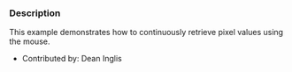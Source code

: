 ### Description
This example demonstrates how to continuously retrieve pixel values using the mouse.

* Contributed by: Dean Inglis

